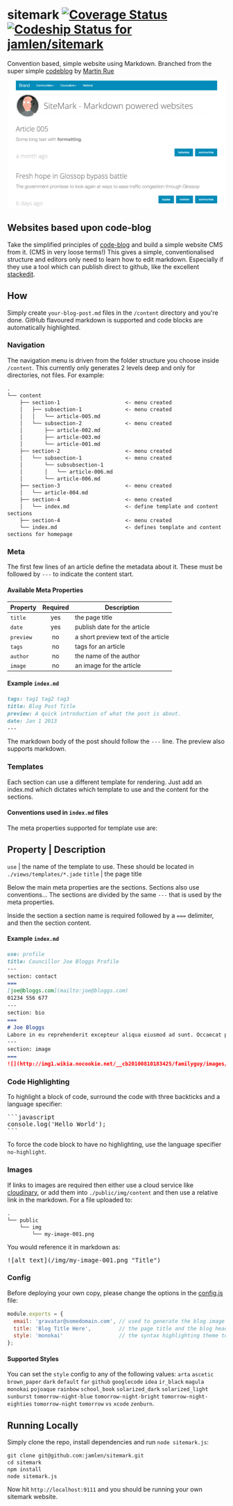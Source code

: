 # sitemark [![Coverage Status](https://img.shields.io/coveralls/jamlen/sitemark.svg)](https://coveralls.io/r/jamlen/sitemark?branch=master) [ ![Codeship Status for jamlen/sitemark](https://www.codeship.io/projects/7c253ce0-2a43-0132-843e-76f9ef90f262/status)](https://www.codeship.io/projects/38228)
Convention based, simple website using Markdown. Branched from the super simple [codeblog](https://github.com/martinrue/codeblog) by [Martin Rue](https://github.com/martinrue)

<p align="center">
  <a href="http://code.martinrue.com">
    <img src="https://github.com/jamlen/sitemark/raw/master/screenshot.png" />
  </a>
</p>

## Websites based upon code-blog

Take the simplified principles of [code-blog](https://github.com/martinrue/codeblog) and build a simple website CMS from it. (CMS in very loose terms!) This gives a simple, conventionalised structure
and editors only need to learn how to edit markdown. Especially if they use a tool which can publish direct to github, like the excellent [stackedit](https://stackedit.io).

## How
Simply create `your-blog-post.md` files in the `/content` directory and you're done. GitHub flavoured markdown is supported and code blocks are automatically highlighted.

### Navigation
The navigation menu is driven from the folder structure you choose inside `/content`. This currently only generates 2 levels deep and only for directories, not files. For example:

```
.
└── content
    ├── section-1                     <- menu created
    │   ├── subsection-1              <- menu created
    │   │   └── article-005.md
    │   └── subsection-2              <- menu created
    │       ├── article-002.md
    │       ├── article-003.md
    │       └── article-001.md
    ├── section-2                     <- menu created
    │   └── subsection-1              <- menu created
    │       └── subsubsection-1
    │       │   └── article-006.md
    │       └── article-006.md
    ├── section-3                     <- menu created
    │   └── article-004.md
    ├── section-4                     <- menu created
    │   └── index.md                  <- define template and content sections
    ├── section-4                     <- menu created
    └── index.md                      <- defines template and content sections for homepage
```

### Meta
The first few lines of an article define the metadata about it. These must be followed by `---` to indicate the content start.

#### Available Meta Properties

| Property  | Required | Description                         |
| --------- |:--------:| ----------------------------------- |
| `title`   | yes      | the page title                      |
| `date`    | yes      | publish date for the article        |
| `preview` | no       | a short preview text of the article |
| `tags`    | no       | tags for an article                 |
| `author`  | no       | the name of the author              |
| `image`   | no       | an image for the article            |

#### Example `index.md`

```markdown
tags: tag1 tag2 tag3
title: Blog Post Title
preview: A quick introduction of what the post is about.
date: Jan 1 2013
---
```

The markdown body of the post should follow the `---` line. The preview also supports markdown.


### Templates

Each section can use a different template for rendering. Just add an index.md which dictates which template to use and the content for the sections.

#### Conventions used in `index.md` files

The meta properties supported for template use are:

Property | Description
----------------------
`use`    | the name of the template to use. These should be located in `./views/templates/*.jade`
`title`  | the page title

Below the main meta properties are the sections. Sections also use conventions... The sections are divided by the same `---` that is used by the meta properties. 

Inside the section a section name is required followed by a `===` delimiter, and then the section content.

#### Example `index.md`

```markdown
use: profile
title: Councillor Joe Bloggs Profile
---
section: contact
===
[joe@bloggs.com](mailto:joe@bloggs.com)
01234 556 677
---
section: bio
===
# Joe Bloggs
Labore in eu reprehenderit excepteur aliqua eiusmod ad sunt. Occaecat pariatur est aliqua sint magna laboris aute esse. Cupidatat aliquip ipsum ipsum nulla cillum exercitation ipsum in eu nostrud elit amet ut qui. 
---
section: image
===
![](http://img1.wikia.nocookie.net/__cb20100810183425/familyguy/images/2/2f/Lobot.png 'Lobot')
```

### Code Highlighting
To highlight a block of code, surround the code with three backticks and a language specifier:

<pre>
```javascript
console.log('Hello World');
```
</pre>

To force the code block to have no highlighting, use the language specifier `no-highlight`.

### Images

If links to images are required then either use a cloud service like [cloudinary](https://cloudinary.com), or add them into `./public/img/content` and then use a relative link in the markdown.
For a file uploaded to:

```
.
└── public
    └── img
        └── my-image-001.png
```
You would reference it in markdown as:

<pre>
![alt text](/img/my-image-001.png "Title")
</pre>

### Config
Before deploying your own copy, please change the options in the [config.js](https://github.com/jamlen/sitemark/blob/master/config.js) file:

```javascript
module.exports = {
  email: 'gravatar@somedomain.com', // used to generate the blog image
  title: 'Blog Title Here',         // the page title and the blog header text
  style: 'monokai'                  // the syntax highlighting theme to use
};
```

#### Supported Styles
You can set the `style` config to any of the following values: `arta` `ascetic` `brown_paper` `dark` `default` `far` `github` `googlecode` `idea` `ir_black` `magula` `monokai` `pojoaque` `rainbow` `school_book` `solarized_dark` `solarized_light` `sunburst` `tomorrow-night-blue` `tomorrow-night-bright` `tomorrow-night-eighties` `tomorrow-night` `tomorrow` `vs` `xcode` `zenburn`.

## Running Locally
Simply clone the repo, install dependencies and run `node sitemark.js`:

```
git clone git@github.com:jamlen/sitemark.git
cd sitemark
npm install
node sitemark.js
```

Now hit `http://localhost:9111` and you should be running your own sitemark website.
